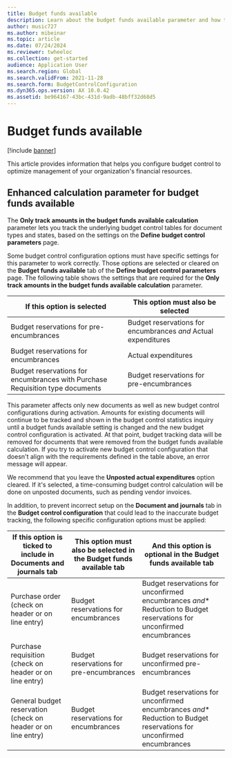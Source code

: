 ```yaml
---
title: Budget funds available
description: Learn about the budget funds available parameter and how to configure budget control to optimize management of your organization's financial resources.
author: music727
ms.author: mibeinar
ms.topic: article
ms.date: 07/24/2024
ms.reviewer: twheeloc
ms.collection: get-started
audience: Application User
ms.search.region: Global
ms.search.validFrom: 2021-11-28
ms.search.form: BudgetControlConfiguration
ms.dyn365.ops.version: AX 10.0.42
ms.assetid: be964167-43bc-431d-9adb-48bff32d68d5
---
```


# Budget funds available

[!include [banner](../includes/banner.md)]

This article provides information that helps you configure budget control to optimize management of your organization's financial resources.

## Enhanced calculation parameter for budget funds available

The **Only track amounts in the budget funds available calculation** parameter lets you track the underlying budget control tables for document types and states, based on the settings on the **Define budget control parameters** page.

Some budget control configuration options must have specific settings for this parameter to work correctly. Those options are selected or cleared on the **Budget funds available** tab of the **Define budget control parameters** page. The following table shows the settings that are required for the **Only track amounts in the budget funds available calculation** parameter.

| If this option is selected | This option must also be selected |
| ------------------------- | -------------------------------- |
| Budget reservations for pre-encumbrances | Budget reservations for encumbrances *and* Actual expenditures |
| Budget reservations for encumbrances | Actual expenditures |
| Budget reservations for encumbrances with Purchase Requisition type documents | Budget reservations for pre-encumbrances |

This parameter affects only new documents as well as new budget control configurations during activation. Amounts for existing documents will continue to be tracked and shown in the budget control statistics inquiry until a budget funds available setting is changed and the new budget control configuration is activated. At that point, budget tracking data will be removed for documents that were removed from the budget funds available calculation. If you try to activate new budget control configuration that doesn't align with the requirements defined in the table above, an error message will appear. 

We recommend that you leave the **Unposted actual expenditures** option cleared. If it's selected, a time-consuming budget control calculation will be done on unposted documents, such as pending vendor invoices.

In addition, to prevent incorrect setup on the **Document and journals** tab in the **Budget control configuration** that could lead to the inaccurate budget tracking, the following specific configuration options must be applied:

| If this option is ticked to include in Documents and journals tab | This option must also be selected in the Budget funds available tab | And this option is optional in the Budget funds available tab |
| ------------------------- | -------------------------------- |-------------------------------- |
| Purchase order (check on header or on line entry) | Budget reservations for encumbrances | Budget reservations for unconfirmed encumbrances *and** Reduction to Budget reservations for unconfirmed encumbrances |
| Purchase requisition (check on header or on line entry) | Budget reservations for pre-encumbrances | Budget reservations for unconfirmed pre-encumbrances |
| General budget reservation (check on header or on line entry) | Budget reservations for encumbrances | Budget reservations for unconfirmed encumbrances *and** Reduction to Budget reservations for unconfirmed encumbrances |
